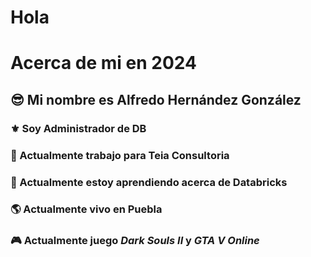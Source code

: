 # Hola 
#  Acerca de mi en 2024

## 😎 Mi nombre es Alfredo Hernández González
### ⚜ Soy Administrador de DB
### 🔭 Actualmente trabajo para **Teia Consultoria**
### 🎯 Actualmente estoy aprendiendo acerca de **Databricks**
### 🌎 Actualmente vivo en Puebla
### 🎮 Actualmente juego *Dark Souls II* y *GTA V Online*
